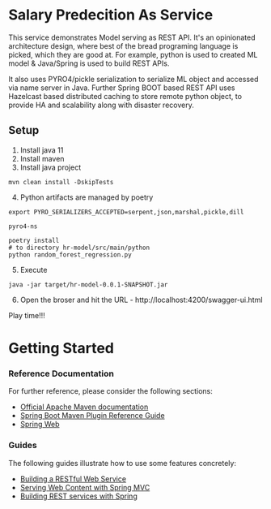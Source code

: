 # Salary Predecition As Service
This service demonstrates Model serving as REST API. It's an opinionated architecture design, where best of the bread programing language is picked, which they are good at. For example, python is used to created ML model & Java/Spring is used to build REST APIs.

It also uses PYRO4/pickle serialization to serialize ML object and accessed via name server in Java. Further Spring BOOT based REST API uses Hazelcast based distributed caching to store remote python object, to provide HA and scalability along with disaster recovery.

## Setup
1. Install java 11
2. Install maven
3. Install java project
````
mvn clean install -DskipTests
````
4. Python artifacts are managed by poetry

````
export PYRO_SERIALIZERS_ACCEPTED=serpent,json,marshal,pickle,dill

pyro4-ns

poetry install
# to directory hr-model/src/main/python
python random_forest_regression.py
````

5. Execute 

````
java -jar target/hr-model-0.0.1-SNAPSHOT.jar
````

6. Open the broser and hit the URL - http://localhost:4200/swagger-ui.html



Play time!!!




# Getting Started

### Reference Documentation
For further reference, please consider the following sections:

* [Official Apache Maven documentation](https://maven.apache.org/guides/index.html)
* [Spring Boot Maven Plugin Reference Guide](https://docs.spring.io/spring-boot/docs/2.2.5.RELEASE/maven-plugin/)
* [Spring Web](https://docs.spring.io/spring-boot/docs/2.2.5.RELEASE/reference/htmlsingle/#boot-features-developing-web-applications)

### Guides
The following guides illustrate how to use some features concretely:

* [Building a RESTful Web Service](https://spring.io/guides/gs/rest-service/)
* [Serving Web Content with Spring MVC](https://spring.io/guides/gs/serving-web-content/)
* [Building REST services with Spring](https://spring.io/guides/tutorials/bookmarks/)


